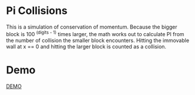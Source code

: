 # Pi Collisions

This is a simulation of conservation of momentum. Because the bigger block is 100 <sup>(digits - 1)</sup> times larger, the math works out to calculate PI from the number of collision the smaller block encounters. Hitting the immovable wall at x == 0 and hitting the larger block is counted as a collision.


# Demo

[DEMO](https://tweety79rw.github.io/piCollisions/)
